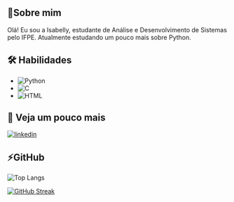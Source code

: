 ## 💬Sobre mim
Olá! Eu sou a Isabelly, estudante de Análise e Desenvolvimento de Sistemas pelo IFPE. Atualmente estudando um pouco mais sobre Python. 



## 🛠 Habilidades

- ![Python](https://img.shields.io/badge/python-3670A0?style=for-the-badge&logo=python&logoColor=ffdd54)
- ![C](https://img.shields.io/badge/C-00599C?style=for-the-badge&logo=c&logoColor=white)
- ![HTML](https://img.shields.io/badge/HTML-00000F?style=for-the-badge&logo=mysql&logoColor=white)


## 🔗 Veja um pouco mais

[![linkedin](https://img.shields.io/badge/linkedin-0A66C2?style=for-the-badge&logo=linkedin&logoColor=white)](https://www.linkedin.com/in/isabelly-bernardes-8b5a4a269/)


## ⚡GitHub

![Top Langs](https://github-readme-stats-git-masterrstaa-rickstaa.vercel.app/api/top-langs/?username=IsabellyBernardes&layout=compact&bg_color=000&border_color=30A3DC&title_color=E94D5F&text_color=FFF)

[![GitHub Streak](https://streak-stats.demolab.com/?user=IsabellyBernardes&theme=bear&background=000&border=30A3DC&dates=FFF)](https://git.io/streak-stats)
